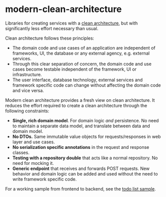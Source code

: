 # modern-clean-architecture
Libraries for creating services with a [clean architecture](https://blog.cleancoder.com/uncle-bob/2012/08/13/the-clean-architecture.html), but with significantly less effort necessary than usual.

Clean architecture follows these principles:
* The domain code and use cases of an application are independent of frameworks, UI, the database or any external agency, e.g. external services.
* Through this clear separation of concern, the domain code and use cases become testable independent of the framework, UI or infrastructure.
* The user interface, database technology, external services and framework specific code can change without affecting the domain code and vice versa.

Modern clean architecture provides a fresh view on clean architecture. It reduces the effort required to create a clean architecture through the following constraints:
* **Single, rich domain model**. For domain logic *and* persistence. No need to maintain a separate data model, and translate between data and domain model.
* **No DTOs.** Same immutable value objects for requests/responses in web layer and use cases. 
* **No serialization specific annotations** in the request and response classes.
* **Testing with a repository double** that acts like a normal repository. No need for mocking it.
* **Generic endpoint** that receives and forwards POST requests. New behavior and domain logic can be added and used without the need to write framework specific code.

For a working sample from frontend to backend, see the [todo list sample](https://github.com/bertilmuth/modern-clean-architecture/tree/main/samples/todolist).

